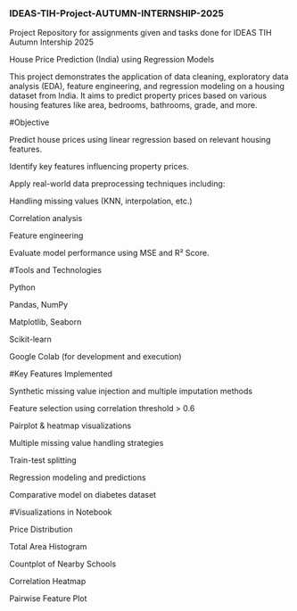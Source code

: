 ### IDEAS-TIH-Project-AUTUMN-INTERNSHIP-2025
Project Repository for assignments given and tasks done for IDEAS TIH Autumn Intership 2025



House Price Prediction (India) using Regression Models

This project demonstrates the application of data cleaning, exploratory data analysis (EDA), feature engineering, and regression modeling on a housing dataset from India. It aims to predict property prices based on various housing features like area, bedrooms, bathrooms, grade, and more.


#Objective

Predict house prices using linear regression based on relevant housing features.

Identify key features influencing property prices.

Apply real-world data preprocessing techniques including:

Handling missing values (KNN, interpolation, etc.)

Correlation analysis

Feature engineering

Evaluate model performance using MSE and R² Score.



#Tools and Technologies

Python

Pandas, NumPy

Matplotlib, Seaborn

Scikit-learn

Google Colab (for development and execution)


#Key Features Implemented

Synthetic missing value injection and multiple imputation methods

Feature selection using correlation threshold > 0.6

Pairplot & heatmap visualizations

Multiple missing value handling strategies

Train-test splitting

Regression modeling and predictions

Comparative model on diabetes dataset




#Visualizations in Notebook

Price Distribution

Total Area Histogram

Countplot of Nearby Schools

Correlation Heatmap

Pairwise Feature Plot
